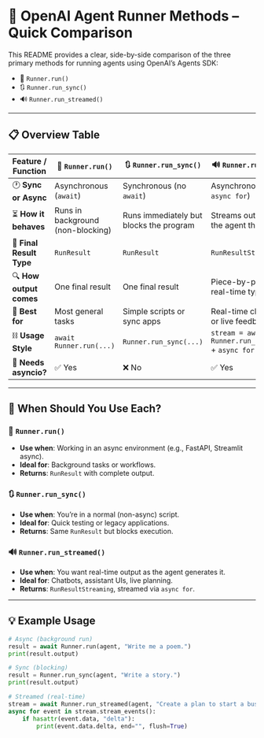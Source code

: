# 🧠 OpenAI Agent Runner Methods – Quick Comparison

This README provides a clear, side-by-side comparison of the three primary methods for running agents using OpenAI’s Agents SDK:

- 🔁 `Runner.run()`
- 🔃 `Runner.run_sync()`
- 🔊 `Runner.run_streamed()`

---

## 📋 Overview Table

| **Feature / Function**     | 🔁 `Runner.run()`                      | 🔃 `Runner.run_sync()`                     | 🔊 `Runner.run_streamed()`                                 |
|---------------------------|----------------------------------------|--------------------------------------------|------------------------------------------------------------|
| 🕐 **Sync or Async**       | Asynchronous (`await`)                | Synchronous (no `await`)                   | Asynchronous (`await` + `async for`)                      |
| ⏳ **How it behaves**       | Runs in background (non-blocking)     | Runs immediately but blocks the program    | Streams output live while the agent thinks                |
| 🧾 **Final Result Type**   | `RunResult`                           | `RunResult`                                | `RunResultStreaming`                                      |
| 🔍 **How output comes**    | One final result                      | One final result                           | Piece-by-piece (like real-time typing)                    |
| 💬 **Best for**            | Most general tasks                    | Simple scripts or sync apps                | Real-time chat interfaces or live feedback apps           |
| ⛓️ **Usage Style**         | `await Runner.run(...)`              | `Runner.run_sync(...)`                     | `stream = await Runner.run_streamed(...)` + `async for`   |
| 🧪 **Needs asyncio?**      | ✅ Yes                                 | ❌ No                                       | ✅ Yes                                                    |

---

## 🧠 When Should You Use Each?

### 🔁 `Runner.run()`
- **Use when**: Working in an async environment (e.g., FastAPI, Streamlit async).
- **Ideal for**: Background tasks or workflows.
- **Returns**: `RunResult` with complete output.

### 🔃 `Runner.run_sync()`
- **Use when**: You’re in a normal (non-async) script.
- **Ideal for**: Quick testing or legacy applications.
- **Returns**: Same `RunResult` but blocks execution.

### 🔊 `Runner.run_streamed()`
- **Use when**: You want real-time output as the agent generates it.
- **Ideal for**: Chatbots, assistant UIs, live planning.
- **Returns**: `RunResultStreaming`, streamed via `async for`.

---

## 💡 Example Usage

```python
# Async (background run)
result = await Runner.run(agent, "Write me a poem.")
print(result.output)

# Sync (blocking)
result = Runner.run_sync(agent, "Write a story.")
print(result.output)

# Streamed (real-time)
stream = await Runner.run_streamed(agent, "Create a plan to start a business.")
async for event in stream.stream_events():
    if hasattr(event.data, "delta"):
        print(event.data.delta, end="", flush=True)
